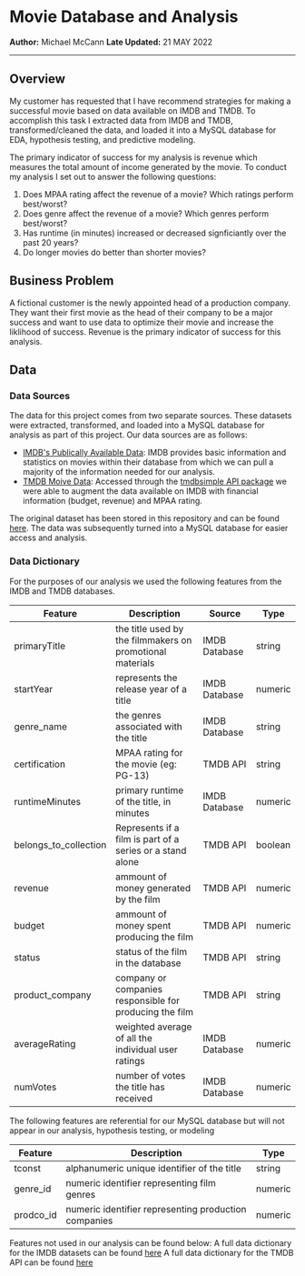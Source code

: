 # **Movie Database and Analysis**

**Author:** Michael McCann
**Late Updated:** 21 MAY 2022
___

## Overview
My customer has requested that I have recommend strategies for making a successful movie based on data available on IMDB and TMDB. To accomplish this task I extracted data from IMDB and TMDB, transformed/cleaned the data, and loaded it into a MySQL database for EDA, hypothesis testing, and predictive modeling. 

The primary indicator of success for my analysis is revenue which measures the total amount of income generated by the movie. To conduct my analysis I set out to answer the following questions:
1. Does MPAA rating affect the revenue of a movie? Which ratings perform best/worst?
2. Does genre affect the revenue of a movie? Which genres perform best/worst?
3. Has runtime (in minutes) increased or decreased signficiantly over the past 20 years?
4. Do longer movies do better than shorter movies? 

## Business Problem 
A fictional customer is the newly appointed head of a production company. They want their first movie as the head of their company to be a major success and want to use data to optimize their movie and increase the liklihood of success. Revenue is the primary indicator of success for this analysis.

## Data
### Data Sources
The data for this project comes from two separate sources. These datasets were extracted, transformed, and loaded into a MySQL database for analysis as part of this project. Our data sources are as follows:
- [IMDB's Publically Available Data](https://datasets.imdbws.com/): IMDB provides basic information and statistics on movies within their database from which we can pull a majority of the information needed for our analysis. 
- [TMDB Moive Data](https://www.themoviedb.org/): Accessed through the [tmdbsimple API package](https://github.com/celiao/tmdbsimple) we were able to augment the data available on IMDB with financial information (budget, revenue) and MPAA rating.

The original dataset has been stored in this repository and can be found [here](https://github.com/msmccann10/PP-movie-database-and-analysis/tree/main/data). The data was subsequently turned into a MySQL database for easier access and analysis.

### Data Dictionary
For the purposes of our analysis we used the following features from the IMDB and TMDB databases. 

|Feature|Description|Source|Type|
|---|---|---|---|
|primaryTitle|the title used by the filmmakers on promotional materials|IMDB Database|string|
|startYear|represents the release year of a title|IMDB Database|numeric|
|genre_name|the genres associated with the title|IMDB Database|string|
|certification|MPAA rating for the movie (eg: PG-13)|TMDB API|string|
|runtimeMinutes|primary runtime of the title, in minutes|IMDB Database|numeric|
|belongs_to_collection|Represents if a film is part of a series or a stand alone|TMDB API|boolean|
|revenue|ammount of money generated by the film|TMDB API|numeric|
|budget|ammount of money spent producing the film|TMDB API|numeric|
|status|status of the film in the database|TMDB API|string|
|product_company|company or companies responsible for producing the film|TMDB API|string|
|averageRating|weighted average of all the individual user ratings|IMDB Database|numeric|
|numVotes|number of votes the title has received|IMDB Database|numeric|

The following features are referential for our MySQL database but will not appear in our analysis, hypothesis testing, or modeling

|Feature|Description|Type|
|---|---|---|
|tconst|alphanumeric unique identifier of the title|string|
|genre_id|numeric identifier representing film genres|numeric|
|prodco_id|numeric identifier representing production companies|numeric|

Features not used in our analysis can be found below:
A full data dictionary for the IMDB datasets can be found [here](https://www.imdb.com/interfaces/)
A full data dictionary for the TMDB API can be found [here](https://developers.themoviedb.org/3/movies/get-movie-details)
